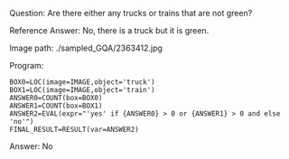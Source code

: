 Question: Are there either any trucks or trains that are not green?

Reference Answer: No, there is a truck but it is green.

Image path: ./sampled_GQA/2363412.jpg

Program:

```
BOX0=LOC(image=IMAGE,object='truck')
BOX1=LOC(image=IMAGE,object='train')
ANSWER0=COUNT(box=BOX0)
ANSWER1=COUNT(box=BOX1)
ANSWER2=EVAL(expr="'yes' if {ANSWER0} > 0 or {ANSWER1} > 0 and else 'no'")
FINAL_RESULT=RESULT(var=ANSWER2)
```
Answer: No

